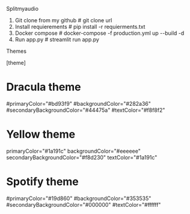 Splitmyaudio

1) Git clone from my github # git clone url
2) Install requierements # pip install -r requierments.txt
3) Docker compose # docker-compose -f production.yml up --build -d
4) Run app.py # streamlit run app.py


Themes

[theme]

# Dracula theme

#primaryColor="#bd93f9"
#backgroundColor="#282a36"
#secondaryBackgroundColor="#44475a"
#textColor="#f8f8f2"

# Yellow theme
primaryColor="#1a191c"
backgroundColor="#eeeeee"
secondaryBackgroundColor="#f8d230"
textColor="#1a191c"

# Spotify theme

#primaryColor="#19d860"
#backgroundColor="#353535"
#secondaryBackgroundColor="#000000"
#textColor="#ffffff"

